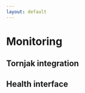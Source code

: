 ```yaml
---
layout: default
---
```

Monitoring
==========

Tornjak integration
-------------------


Health interface
----------------
